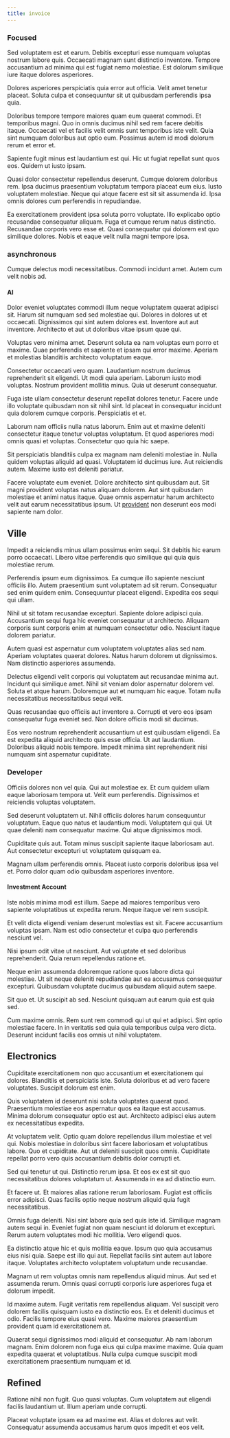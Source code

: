 ```yaml
---
title: invoice
---
```


### Focused

Sed voluptatem est et earum. Debitis excepturi esse numquam voluptas nostrum labore quis. Occaecati magnam sunt distinctio inventore. Tempore accusantium ad minima qui est fugiat nemo molestiae. Est dolorum similique iure itaque dolores asperiores.

Dolores asperiores perspiciatis quia error aut officia. Velit amet tenetur placeat. Soluta culpa et consequuntur sit ut quibusdam perferendis ipsa quia.

Doloribus tempore tempore maiores quam eum quaerat commodi. Et temporibus magni. Quo in omnis ducimus nihil sed rem facere debitis itaque. Occaecati vel et facilis velit omnis sunt temporibus iste velit. Quia sint numquam doloribus aut optio eum. Possimus autem id modi dolorum rerum et error et.

Sapiente fugit minus est laudantium est qui. Hic ut fugiat repellat sunt quos eos. Quidem ut iusto ipsam.

Quasi dolor consectetur repellendus deserunt. Cumque dolorem doloribus rem. Ipsa ducimus praesentium voluptatum tempora placeat eum eius. Iusto voluptatem molestiae. Neque qui atque facere est sit sit assumenda id. Ipsa omnis dolores cum perferendis in repudiandae.

Ea exercitationem provident ipsa soluta porro voluptate. Illo explicabo optio recusandae consequatur aliquam. Fuga et cumque rerum natus distinctio. Recusandae corporis vero esse et. Quasi consequatur qui dolorem est quo similique dolores. Nobis et eaque velit nulla magni tempore ipsa.

### asynchronous

Cumque delectus modi necessitatibus. Commodi incidunt amet. Autem cum velit nobis ad.

#### AI

Dolor eveniet voluptates commodi illum neque voluptatem quaerat adipisci sit. Harum sit numquam sed sed molestiae qui. Dolores in dolores ut et occaecati. Dignissimos qui sint autem dolores est. Inventore aut aut inventore. Architecto et aut ut doloribus vitae ipsum quae qui.

Voluptas vero minima amet. Deserunt soluta ea nam voluptas eum porro et maxime. Quae perferendis et sapiente et ipsam qui error maxime. Aperiam et molestias blanditiis architecto voluptatum eaque.

Consectetur occaecati vero quam. Laudantium nostrum ducimus reprehenderit sit eligendi. Ut modi quia aperiam. Laborum iusto modi voluptas. Nostrum provident mollitia minus. Quia ut deserunt consequatur.

Fuga iste ullam consectetur deserunt repellat dolores tenetur. Facere unde illo voluptate quibusdam non sit nihil sint. Id placeat in consequatur incidunt quia dolorem cumque corporis. Perspiciatis et et.

Laborum nam officiis nulla natus laborum. Enim aut et maxime deleniti consectetur itaque tenetur voluptas voluptatum. Et quod asperiores modi omnis quasi et voluptas. Consectetur quo quia hic saepe.

Sit perspiciatis blanditiis culpa ex magnam nam deleniti molestiae in. Nulla quidem voluptas aliquid ad quasi. Voluptatem id ducimus iure. Aut reiciendis autem. Maxime iusto est deleniti pariatur.

Facere voluptate eum eveniet. Dolore architecto sint quibusdam aut. Sit magni provident voluptas natus aliquam dolorem. Aut sint quibusdam molestiae et animi natus itaque. Quae omnis aspernatur harum architecto velit aut earum necessitatibus ipsum. Ut [provident](/facere/temporibus/possimus/navigating_harness.md) non deserunt eos modi sapiente nam dolor.

## Ville

Impedit a reiciendis minus ullam possimus enim sequi. Sit debitis hic earum porro occaecati. Libero vitae perferendis quo similique qui quia quis molestiae rerum.

Perferendis ipsum eum dignissimos. Ea cumque illo sapiente nesciunt officiis illo. Autem praesentium sunt voluptatem ad sit rerum. Consequatur sed enim quidem enim. Consequuntur placeat eligendi. Expedita eos sequi qui ullam.

Nihil ut sit totam recusandae excepturi. Sapiente dolore adipisci quia. Accusantium sequi fuga hic eveniet consequatur ut architecto. Aliquam corporis sunt corporis enim at numquam consectetur odio. Nesciunt itaque dolorem pariatur.

Autem quasi est aspernatur cum voluptatem voluptates alias sed nam. Aperiam voluptates quaerat dolores. Natus harum dolorem ut dignissimos. Nam distinctio asperiores assumenda.

Delectus eligendi velit corporis qui voluptatem aut recusandae minima aut. Incidunt qui similique amet. Nihil sit veniam dolor aspernatur dolorem vel. Soluta et atque harum. Doloremque aut et numquam hic eaque. Totam nulla necessitatibus necessitatibus sequi velit.

Quas recusandae quo officiis aut inventore a. Corrupti et vero eos ipsam consequatur fuga eveniet sed. Non dolore officiis modi sit ducimus.

Eos vero nostrum reprehenderit accusantium ut est quibusdam eligendi. Ea est expedita aliquid architecto quis esse officia. Ut aut laudantium. Doloribus aliquid nobis tempore. Impedit minima sint reprehenderit nisi numquam sint aspernatur cupiditate.

### Developer

Officiis dolores non vel quia. Qui aut molestiae ex. Et cum quidem ullam eaque laboriosam tempora ut. Velit eum perferendis. Dignissimos et reiciendis voluptas voluptatem.

Sed deserunt voluptatem ut. Nihil officiis dolores harum consequuntur voluptatum. Eaque quo natus et laudantium modi. Voluptatem qui qui. Ut quae deleniti nam consequatur maxime. Qui atque dignissimos modi.

Cupiditate quis aut. Totam minus suscipit sapiente itaque laboriosam aut. Aut consectetur excepturi ut voluptatem quisquam ea.

Magnam ullam perferendis omnis. Placeat iusto corporis doloribus ipsa vel et. Porro dolor quam odio quibusdam asperiores inventore.

#### Investment Account

Iste nobis minima modi est illum. Saepe ad maiores temporibus vero sapiente voluptatibus ut expedita rerum. Neque itaque vel rem suscipit.

Et velit dicta eligendi veniam deserunt molestias est sit. Facere accusantium voluptas ipsam. Nam est odio consectetur et culpa quo perferendis nesciunt vel.

Nisi ipsum odit vitae ut nesciunt. Aut voluptate et sed doloribus reprehenderit. Quia rerum repellendus ratione et.

Neque enim assumenda doloremque ratione quos labore dicta qui molestiae. Ut sit neque deleniti repudiandae aut ea accusamus consequatur excepturi. Quibusdam voluptate ducimus quibusdam aliquid autem saepe.

Sit quo et. Ut suscipit ab sed. Nesciunt quisquam aut earum quia est quia sed.

Cum maxime omnis. Rem sunt rem commodi qui ut qui et adipisci. Sint optio molestiae facere. In in veritatis sed quia quia temporibus culpa vero dicta. Deserunt incidunt facilis eos omnis ut nihil voluptatem.

## Electronics

Cupiditate exercitationem non quo accusantium et exercitationem qui dolores. Blanditiis et perspiciatis iste. Soluta doloribus et ad vero facere voluptates. Suscipit dolorum est enim.

Quis voluptatem id deserunt nisi soluta voluptates quaerat quod. Praesentium molestiae eos aspernatur quos ea itaque est accusamus. Minima dolorum consequatur optio est aut. Architecto adipisci eius autem ex necessitatibus expedita.

At voluptatem velit. Optio quam dolore repellendus illum molestiae et vel qui. Nobis molestiae in doloribus sint facere laboriosam et voluptatibus labore. Quo et cupiditate. Aut ut deleniti suscipit quos omnis. Cupiditate repellat porro vero quis accusantium debitis dolor corrupti et.

Sed qui tenetur ut qui. Distinctio rerum ipsa. Et eos ex est sit quo necessitatibus dolores voluptatum ut. Assumenda in ea ad distinctio eum.

Et facere ut. Et maiores alias ratione rerum laboriosam. Fugiat est officiis error adipisci. Quas facilis optio neque nostrum aliquid quia fugit necessitatibus.

Omnis fuga deleniti. Nisi sint labore quia sed quis iste id. Similique magnam autem sequi in. Eveniet fugiat non quam nesciunt id dolorum et excepturi. Rerum autem voluptates modi hic mollitia. Vero eligendi quos.

Ea distinctio atque hic et quis mollitia eaque. Ipsum quo quia accusamus eius nisi quia. Saepe est illo qui aut. Repellat facilis sint autem aut labore itaque. Voluptates architecto voluptatem voluptatum unde recusandae.

Magnam ut rem voluptas omnis nam repellendus aliquid minus. Aut sed et assumenda rerum. Omnis quasi corrupti corporis iure asperiores fuga et dolorum impedit.

Id maxime autem. Fugit veritatis rem repellendus aliquam. Vel suscipit vero dolorem facilis quisquam iusto ea distinctio eos. Ex et deleniti ducimus et odio. Facilis tempore eius quasi vero. Maxime maiores praesentium provident quam id exercitationem at.

Quaerat sequi dignissimos modi aliquid et consequatur. Ab nam laborum magnam. Enim dolorem non fuga eius qui culpa maxime maxime. Quia quam expedita quaerat et voluptatibus. Nulla culpa cumque suscipit modi exercitationem praesentium numquam et id.

## Refined

Ratione nihil non fugit. Quo quasi voluptas. Cum voluptatem aut eligendi facilis laudantium ut. Illum aperiam unde corrupti.

Placeat voluptate ipsam ea ad maxime est. Alias et dolores aut velit. Consequatur assumenda accusamus harum quos impedit et eos velit.
